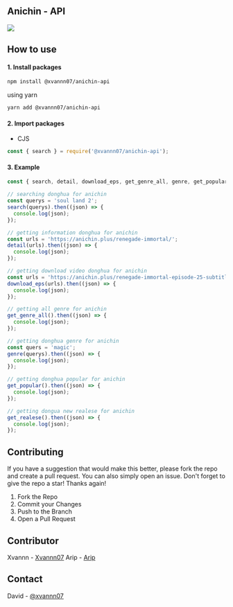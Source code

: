 ## Anichin - API

![](https://anichin.plus/wp-content/uploads/2022/12/NewLogo-scaled.webp)

## How to use

#### 1. Install packages

```sh
npm install @xvannn07/anichin-api
```

using yarn

```sh
yarn add @xvannn07/anichin-api
```

#### 2. Import packages

- CJS

```js
const { search } = require('@xvannn07/anichin-api');
```

#### 3. Example

```js
const { search, detail, download_eps, get_genre_all, genre, get_popular, get_realese } = require('@xct007/tiktok-scraper');

// searching donghua for anichin
const querys = 'soul land 2';
search(querys).then((json) => {
  console.log(json);
});

// getting information donghua for anichin
const urls = 'https://anichin.plus/renegade-immortal/';
detail(urls).then((json) => {
  console.log(json);
});

// getting download video donghua for anichin
const urls = 'https://anichin.plus/renegade-immortal-episode-25-subtitle-indonesia/';
download_eps(urls).then((json) => {
  console.log(json);
});

// getting all genre for anichin
get_genre_all().then((json) => {
  console.log(json);
});

// getting donghua genre for anichin
const quers = 'magic';
genre(querys).then((json) => {
  console.log(json);
});

// getting donghua popular for anichin
get_popular().then((json) => {
  console.log(json);
});

// getting dongua new realese for anichin
get_realese().then((json) => {
  console.log(json);
});
```

## Contributing

If you have a suggestion that would make this better, please fork the repo and create a pull request. You can also simply open an issue.
Don't forget to give the repo a star! Thanks again!

1. Fork the Repo
2. Commit your Changes
3. Push to the Branch
4. Open a Pull Request

## Contributor

Xvannn - [Xvannn07](https://github.com/xvannn07)
Arip - [Arip](https://github.com/rippanteq7)

## Contact

David - [@xvannn07](https://t.me/@Xvannn07)
